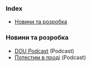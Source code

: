 ### Index

* [Новини та розробка](#Новости-и-Разработка-ПО)


### Новини та розробка

* [DOU Podcast](https://soundcloud.com/doupodcast) (Podcast)
* [Потестим в проді](https://podcasts.apple.com/ua/podcast/%D0%BF%D0%BE%D1%82%D0%B5%D1%81%D1%82%D0%B8%D0%BC-%D0%B2-%D0%BF%D1%80%D0%BE%D0%B4%D1%96/id1528104095) (Podcast)
